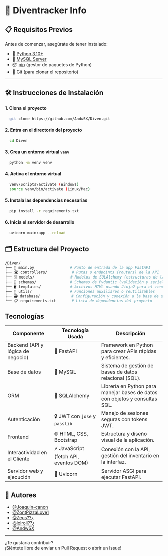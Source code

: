 # 🚀 Diventracker Info

## 📋 Requisitos Previos

Antes de comenzar, asegúrate de tener instalado:

- 🐍 [Python 3.10+](https://www.python.org/downloads/)
- 🐬 [MySQL Server](https://dev.mysql.com/downloads/mysql/)
- 📦 [pip](https://pip.pypa.io/en/stable/installation/) (gestor de paquetes de Python)
- 🌿 [Git](https://git-scm.com/) (para clonar el repositorio)

---

## 🛠️ Instrucciones de Instalación


#### 1. Clona el proyecto

```bash
  git clone https://github.com/AndwSX/Diven.git
```

#### 2. Entra en el directorio del proyecto

```bash
  cd Diven
```

#### 3. Crea un entorno virtual `venv`

```bash
  python -m venv venv
```

#### 4. Activa el entorno virtual


```bash
  venv\Scripts\activate (Windows)
  source venv/bin/activate (Linux/Mac)
```

#### 5. Instala las dependencias necesarias

```bash
  pip install -r requirements.txt

```

#### 6. Inicia el servidor de desarrollo

```bash
  uvicorn main:app --reload
```

## 🗂️ Estructura del Proyecto

```bash
/Diven/
├── 📄 main.py                # Punto de entrada de la app FastAPI
├── 🛣️ controllers/           # Rutas o endpoints (routers) de la API
├── 🗄️ models/                # Modelos de SQLAlchemy (estructuras de la base de datos)
├── 📝 schemas/               # Schemas de Pydantic (validación y serialización de datos)
├── 🖥️ templates/             # Archivos HTML usando Jinja2 para el renderizado
├── 🔧 utils/                 # Funciones auxiliares o reutilizables
├── 🗃️ database/              # Configuración y conexión a la base de datos
└── 📋 requirements.txt       # Lista de dependencias del proyecto
```

## Tecnologías

| Componente                      | Tecnología Usada                             | Descripción                                                                              |
|----------------------------------|----------------------------------------------|------------------------------------------------------------------------------------------|
| Backend (API y lógica de negocio)| 🐍 FastAPI                                   | Framework en Python para crear APIs rápidas y eficientes.                                |
| Base de datos                   | 🐬 MySQL        | Sistema de gestión de bases de datos relacional (SQL).                                   |
| ORM                             | 🔗 SQLAlchemy                                | Librería en Python para manejar bases de datos con objetos y consultas SQL.               |
| Autenticación                   | 🔒 JWT con `jose` y `passlib`                 | Manejo de sesiones seguras con tokens JWT.                                                |
| Frontend                        | 🌐 HTML, CSS, Bootstrap                      | Estructura y diseño visual de la aplicación.                                              |
| Interactividad en el Cliente    | ⚡ JavaScript (fetch API, eventos DOM)        | Conexión con la API, gestión del inventario en la interfaz.                               |
| Servidor web y ejecución        | 🚀 Uvicorn                                   | Servidor ASGI para ejecutar FastAPI.                                                      |

## 👥 Autores

- [@Joaquin-canon](https://github.com/Joaquin-canon)
- [@ZontPizzaLove1](https://github.com/ZontPizzaLove1)
- [@Zeus??¿](https://github.com/Diventracker)
- [@lolroll??¿](https://github.com/Diventracker)
- [@AndwSX](https://github.com/AndwSX)


---

¿Te gustaría contribuir?  
¡Siéntete libre de enviar un Pull Request o abrir un Issue!